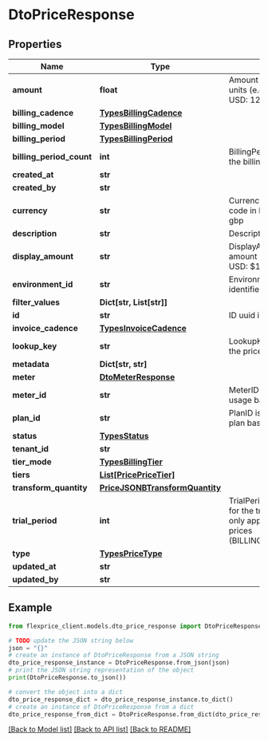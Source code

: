 # DtoPriceResponse


## Properties

Name | Type | Description | Notes
------------ | ------------- | ------------- | -------------
**amount** | **float** | Amount stored in main currency units (e.g., dollars, not cents) For USD: 12.50 means $12.50 | [optional] 
**billing_cadence** | [**TypesBillingCadence**](TypesBillingCadence.md) |  | [optional] 
**billing_model** | [**TypesBillingModel**](TypesBillingModel.md) |  | [optional] 
**billing_period** | [**TypesBillingPeriod**](TypesBillingPeriod.md) |  | [optional] 
**billing_period_count** | **int** | BillingPeriodCount is the count of the billing period ex 1, 3, 6, 12 | [optional] 
**created_at** | **str** |  | [optional] 
**created_by** | **str** |  | [optional] 
**currency** | **str** | Currency 3 digit ISO currency code in lowercase ex usd, eur, gbp | [optional] 
**description** | **str** | Description of the price | [optional] 
**display_amount** | **str** | DisplayAmount is the formatted amount with currency symbol For USD: $12.50 | [optional] 
**environment_id** | **str** | EnvironmentID is the environment identifier for the price | [optional] 
**filter_values** | **Dict[str, List[str]]** |  | [optional] 
**id** | **str** | ID uuid identifier for the price | [optional] 
**invoice_cadence** | [**TypesInvoiceCadence**](TypesInvoiceCadence.md) |  | [optional] 
**lookup_key** | **str** | LookupKey used for looking up the price in the database | [optional] 
**metadata** | **Dict[str, str]** |  | [optional] 
**meter** | [**DtoMeterResponse**](DtoMeterResponse.md) |  | [optional] 
**meter_id** | **str** | MeterID is the id of the meter for usage based pricing | [optional] 
**plan_id** | **str** | PlanID is the id of the plan for plan based pricing | [optional] 
**status** | [**TypesStatus**](TypesStatus.md) |  | [optional] 
**tenant_id** | **str** |  | [optional] 
**tier_mode** | [**TypesBillingTier**](TypesBillingTier.md) |  | [optional] 
**tiers** | [**List[PricePriceTier]**](PricePriceTier.md) |  | [optional] 
**transform_quantity** | [**PriceJSONBTransformQuantity**](PriceJSONBTransformQuantity.md) |  | [optional] 
**trial_period** | **int** | TrialPeriod is the number of days for the trial period Note: This is only applicable for recurring prices (BILLING_CADENCE_RECURRING) | [optional] 
**type** | [**TypesPriceType**](TypesPriceType.md) |  | [optional] 
**updated_at** | **str** |  | [optional] 
**updated_by** | **str** |  | [optional] 

## Example

```python
from flexprice_client.models.dto_price_response import DtoPriceResponse

# TODO update the JSON string below
json = "{}"
# create an instance of DtoPriceResponse from a JSON string
dto_price_response_instance = DtoPriceResponse.from_json(json)
# print the JSON string representation of the object
print(DtoPriceResponse.to_json())

# convert the object into a dict
dto_price_response_dict = dto_price_response_instance.to_dict()
# create an instance of DtoPriceResponse from a dict
dto_price_response_from_dict = DtoPriceResponse.from_dict(dto_price_response_dict)
```
[[Back to Model list]](../README.md#documentation-for-models) [[Back to API list]](../README.md#documentation-for-api-endpoints) [[Back to README]](../README.md)



